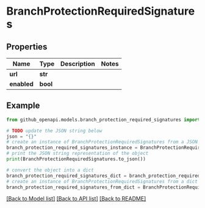 # BranchProtectionRequiredSignatures


## Properties

Name | Type | Description | Notes
------------ | ------------- | ------------- | -------------
**url** | **str** |  | 
**enabled** | **bool** |  | 

## Example

```python
from github_openapi.models.branch_protection_required_signatures import BranchProtectionRequiredSignatures

# TODO update the JSON string below
json = "{}"
# create an instance of BranchProtectionRequiredSignatures from a JSON string
branch_protection_required_signatures_instance = BranchProtectionRequiredSignatures.from_json(json)
# print the JSON string representation of the object
print(BranchProtectionRequiredSignatures.to_json())

# convert the object into a dict
branch_protection_required_signatures_dict = branch_protection_required_signatures_instance.to_dict()
# create an instance of BranchProtectionRequiredSignatures from a dict
branch_protection_required_signatures_from_dict = BranchProtectionRequiredSignatures.from_dict(branch_protection_required_signatures_dict)
```
[[Back to Model list]](../README.md#documentation-for-models) [[Back to API list]](../README.md#documentation-for-api-endpoints) [[Back to README]](../README.md)


